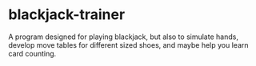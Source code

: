 # blackjack-trainer
A program designed for playing blackjack, but also to simulate hands, develop move tables for different sized shoes, and maybe help you learn card counting.
